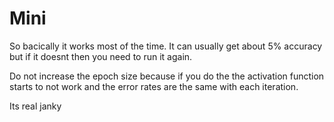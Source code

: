 # Mini

So bacically it works most of the time. It can usually get about 5% accuracy but if it doesnt then you need to run it again. 

Do not increase the epoch size because if you do the the activation function starts to not work and the error rates are the same with each iteration.

Its real janky
